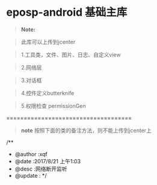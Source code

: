 # eposp-android 基础主库
> **Note:**

>此库可以上传到jcenter

>1.工具类，文件、图片、日志、自定义view

>2.网络层

>3.对话框

>4.控件定义butterknife

>5.权限检查 permissionGen


====================================
>**note**
按照下面的类的备注方法，则不能上传到jcenter上

/**
 * @author :xqf
 * @date :2017/8/21  上午1:03
 * @desc :网络断开监听
 * @update :
 */







